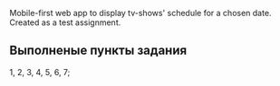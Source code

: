 Mobile-first web app to display tv-shows' schedule for a chosen date. Created as a test assignment.

## Выполненые пункты задания

1, 2, 3, 4, 5, 6, 7;
